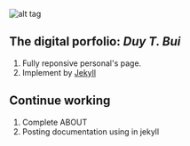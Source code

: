 ![alt tag](https://github.com/duybuivn/duybuivn.github.io/blob/master/assets/img/touch-icon-192x192.png)
## The digital porfolio: *Duy T. Bui*
1. Fully reponsive personal's page.
2. Implement by [Jekyll][1] 

## Continue working

1. Complete ABOUT
2. Posting documentation using in jekyll








 [1]: http://jekyllrb.com/
 [2]: #
